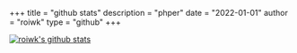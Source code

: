 +++
title = "github stats"
description = "phper"
date = "2022-01-01"
author = "roiwk"
type = "github"
+++

[![roiwk's github stats](https://github-readme-stats.vercel.app/api?username=roiwk)](https://github.com/roiwk)
